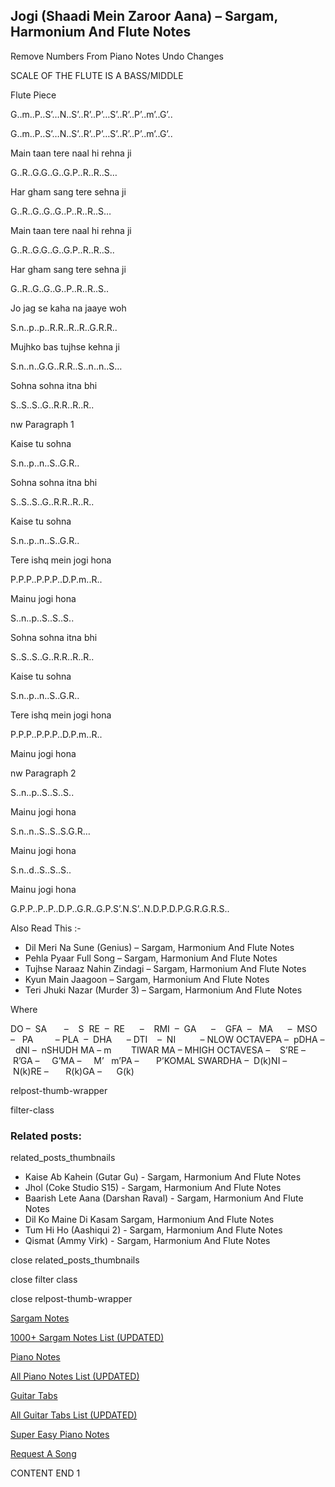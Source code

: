 
## Jogi (Shaadi Mein Zaroor Aana) – Sargam, Harmonium And Flute Notes

Remove Numbers From Piano Notes
Undo Changes

SCALE OF THE FLUTE IS A BASS/MIDDLE

Flute Piece

G..m..P..S’…N..S’..R’..P’…S’..R’..P’..m’..G’..

G..m..P..S’…N..S’..R’..P’…S’..R’..P’..m’..G’..

Main taan tere naal hi rehna ji

G..R..G.G..G..G.P..R..R..S…

Har gham sang tere sehna ji

G..R..G..G..G..P..R..R..S…

Main taan tere naal hi rehna ji

G..R..G.G..G..G.P..R..R..S..

Har gham sang tere sehna ji

G..R..G..G..G..P..R..R..S..

Jo jag se kaha na jaaye woh

S.n..p..p..R.R..R..R..G.R.R..

Mujhko bas tujhse kehna ji

S.n..n..G.G..R.R..S..n..n..S…

Sohna sohna itna bhi

S..S..S..G..R.R..R..R..

nw Paragraph 1

Kaise tu sohna

S.n..p..n..S..G.R..

Sohna sohna itna bhi

S..S..S..G..R.R..R..R..

Kaise tu sohna

S.n..p..n..S..G.R..

Tere ishq mein jogi hona

P.P.P..P.P.P..D.P.m..R..

Mainu jogi hona

S..n..p..S..S..S..

Sohna sohna itna bhi

S..S..S..G..R.R..R..R..

Kaise tu sohna

S.n..p..n..S..G.R..

Tere ishq mein jogi hona

P.P.P..P.P.P..D.P.m..R..

Mainu jogi hona

nw Paragraph 2

S..n..p..S..S..S..

Mainu jogi hona

S.n..n..S..S..S.G.R…

Mainu jogi hona

S.n..d..S..S..S..

Mainu jogi hona

G.P.P..P..P..D.P..G.R..G.P.S’.N.S’..N.D.P.D.P.G.R.G.R.S..

Also Read This :-

* Dil Meri Na Sune (Genius) – Sargam, Harmonium And Flute Notes
* Pehla Pyaar Full Song – Sargam, Harmonium And Flute Notes
* Tujhse Naraaz Nahin Zindagi – Sargam, Harmonium And Flute Notes
* Kyun Main Jaagoon – Sargam, Harmonium And Flute Notes
* Teri Jhuki Nazar (Murder 3) – Sargam, Harmonium And Flute Notes

Where

DO –  SA       –    S  RE  –  RE      –    RMI  –  GA      –    GFA  –   MA      –  MSO  –   PA         – PLA  –  DHA      – DTI    –  NI          – NLOW OCTAVEPA –  pDHA –  dNI –  nSHUDH MA – m        TIWAR MA – MHIGH OCTAVESA –    S’RE –     R’GA –     G’MA –     M’   m’PA –       P’KOMAL SWARDHA –  D(k)NI –       N(k)RE –       R(k)GA –      G(k)

relpost-thumb-wrapper

filter-class

### Related posts:

related_posts_thumbnails

* Kaise Ab Kahein (Gutar Gu) - Sargam, Harmonium And Flute Notes
* Jhol (Coke Studio S15) - Sargam, Harmonium And Flute Notes
* Baarish Lete Aana (Darshan Raval) - Sargam, Harmonium And Flute Notes
* Dil Ko Maine Di Kasam Sargam, Harmonium And Flute Notes
* Tum Hi Ho (Aashiqui 2) - Sargam, Harmonium And Flute Notes
* Qismat (Ammy Virk) - Sargam, Harmonium And Flute Notes

close related_posts_thumbnails

close filter class

close relpost-thumb-wrapper

[Sargam Notes](https://www.notationsworld.com/sargam-notes.html)

[1000+ Sargam Notes List (UPDATED)](https://www.notationsworld.com/all-songs-list-sargam-notes.html)

[Piano Notes](https://www.notationsworld.com/piano-notes.html)

[All Piano Notes List (UPDATED)](https://www.notationsworld.com/all-songs-list-piano-notes.html)

[Guitar Tabs](https://www.notationsworld.com/guitar-tabs.html)

[All Guitar Tabs List (UPDATED)](https://www.notationsworld.com/all-songs-list-guitar-tabs.html)

[Super Easy Piano Notes](https://studywall.in/)

[Request A Song](https://www.notationsworld.com/request-a-song.html)

CONTENT END 1

